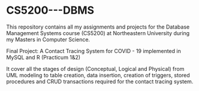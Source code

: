 # CS5200---DBMS

This repository contains all my assignments and projects for the Database Management Systems course (CS5200) at Northeastern University during my Masters in Computer Science.

Final Project: A Contact Tracing System for COVID - 19 implemented in MySQL and R (Practicum 1&2)

It cover all the stages of design (Conceptual, Logical and Physical) from UML modeling to table creation, data insertion, creation of triggers, stored procedures and CRUD transactions required for the contact tracing system.

